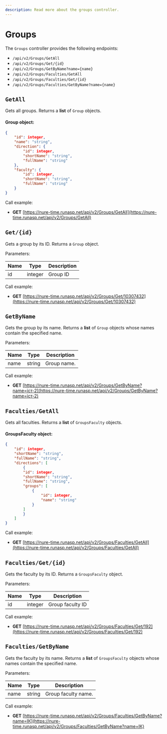 ```yaml
---
description: Read more about the groups controller.
---
```



# Groups

The `Groups` controller provides the following endpoints:

* `/api/v2/Groups/GetAll`
* `/api/v2/Groups/Get/{id}`
* `/api/v2/Groups/GetByName?name={name}`
* `/api/v2/Groups/Faculties/GetAll`
* `/api/v2/Groups/Faculties/Get/{id}`
* `/api/v2/Groups/Faculties/GetByName?name={name}`

## `GetAll`
Gets all groups. Returns a **list** of `Group` objects.

#### Group object:
```json
{
    "id": integer,
    "name": "string",
    "direction": {
        "id": integer,
        "shortName": "string",
        "fullName": "string"
    },
    "faculty": {
        "id": integer,
        "shortName": "string",
        "fullName": "string"
    }
}
```

Call example:

- **GET** [https://nure-time.runasp.net/api/v2/Groups/GetAll](https://nure-time.runasp.net/api/v2/Groups/GetAll)


## `Get/{id}`
Gets a group by its ID. Returns a `Group` object.

Parameters:

| Name      | Type    | Description   |
|-----------|---------|---------------|
| id        | integer | Group ID      |

Call example:

- **GET** [https://nure-time.runasp.net/api/v2/Groups/Get/10307432](https://nure-time.runasp.net/api/v2/Groups/Get/10307432)

## `GetByName`
Gets the group by its name. Returns a **list** of `Group` objects whose names contain the specified name.

Parameters:

| Name      | Type   | Description      |
|-----------|--------|------------------|
| name      | string | Group name.      |

Call example:

- **GET** [https://nure-time.runasp.net/api/v2/Groups/GetByName?name=іст-2](https://nure-time.runasp.net/api/v2/Groups/GetByName?name=іст-2)

## `Faculties/GetAll`
Gets all faculties. Returns a **list** of `GroupsFaculty` objects.

#### GroupsFaculty object:
```json
{
    "id": integer,
    "shortName": "string",
    "fullName": "string",
    "directions": [
        {
        "id": integer,
        "shortName": "string",
        "fullName": "string",
        "groups": [
            {
                "id": integer,
                "name": "string"
            }
        ]
        }
    ]
}
```

Call example:

- **GET** [https://nure-time.runasp.net/api/v2/Groups/Faculties/GetAll](https://nure-time.runasp.net/api/v2/Groups/Faculties/GetAll)

## `Faculties/Get/{id}`
Gets the faculty by its ID. Returns a `GroupsFaculty` object.

Parameters:

| Name      | Type    | Description        |
|-----------|---------|--------------------|
| id        | integer | Group faculty ID   |

Call example:

- **GET** [https://nure-time.runasp.net/api/v2/Groups/Faculties/Get/192](https://nure-time.runasp.net/api/v2/Groups/Faculties/Get/192)

## `Faculties/GetByName`
Gets the faculty by its name. Returns a **list** of `GroupsFaculty` objects whose names contain the specified name.

Parameters:

| Name      | Type   | Description           |
|-----------|--------|-----------------------|
| name      | string | Group faculty name.   |

Call example:

- **GET** [https://nure-time.runasp.net/api/v2/Groups/Faculties/GetByName?name=ІК](https://nure-time.runasp.net/api/v2/Groups/Faculties/GetByName?name=ІК)
